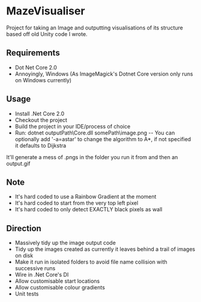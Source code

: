 # MazeVisualiser
Project for taking an Image and outputting visualisations of its structure based off old Unity code I wrote.

## Requirements
- Dot Net Core 2.0
- Annoyingly, Windows (As ImageMagick's Dotnet Core version only runs on Windows currently)

## Usage
- Install .Net Core 2.0
- Checkout the project
- Build the project in your IDE/process of choice
- Run: dotnet outputPath\Core.dll somePath\image.png
-- You can optionally add '-a=astar' to change the algorithm to A*, if not specified it defaults to Dijkstra

It'll generate a mess of .pngs in the folder you run it from and then an output.gif

## Note
- It's hard coded to use a Rainbow Gradient at the moment
- It's hard coded to start from the very top left pixel
- It's hard coded to only detect EXACTLY black pixels as wall

## Direction
- Massively tidy up the image output code
- Tidy up the images created as currently it leaves behind a trail of images on disk
- Make it run in isolated folders to avoid file name collision with successive runs
- Wire in .Net Core's DI
- Allow customisable start locations
- Allow customisable colour gradients
- Unit tests


